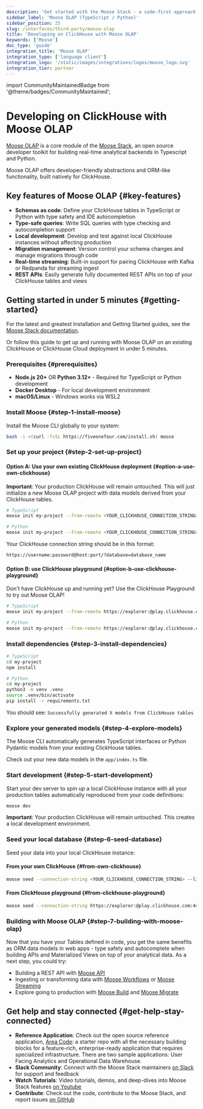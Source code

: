 ```yaml
---
description: 'Get started with the Moose Stack - a code-first approach to building on top of ClickHouse with type-safe schemas and local development'
sidebar_label: 'Moose OLAP (TypeScript / Python)'
sidebar_position: 25
slug: /interfaces/third-party/moose-olap
title: 'Developing on ClickHouse with Moose OLAP'
keywords: ['Moose']
doc_type: 'guide'
integration_title: 'Moose OLAP'
integration_type: ['language client']
integration_logo: '/static/images/integrations/logos/moose_logo.svg'
integration_tier: partner
---
```


import CommunityMaintainedBadge from '@theme/badges/CommunityMaintained';

# Developing on ClickHouse with Moose OLAP

<CommunityMaintainedBadge/>

[Moose OLAP](https://docs.fiveonefour.com/moose/olap) is a core module of the [Moose Stack](https://docs.fiveonefour.com/moose), an open source developer toolkit for building real-time analytical backends in Typescript and Python. 

Moose OLAP offers developer-friendly abstractions and ORM-like functionality, built natively for ClickHouse.

## Key features of Moose OLAP {#key-features}

- **Schemas as code**: Define your ClickHouse tables in TypeScript or Python with type safety and IDE autocompletion
- **Type-safe queries**: Write SQL queries with type checking and autocompletion support
- **Local development**: Develop and test against local ClickHouse instances without affecting production
- **Migration management**: Version control your schema changes and manage migrations through code
- **Real-time streaming**: Built-in support for pairing ClickHouse with Kafka or Redpanda for streaming ingest
- **REST APIs**: Easily generate fully documented REST APIs on top of your ClickHouse tables and views

## Getting started in under 5 minutes {#getting-started}

For the latest and greatest Installation and Getting Started guides, see the [Moose Stack documentation](https://docs.fiveonefour.com/moose/getting-started/from-clickhouse).

Or follow this guide to get up and running with Moose OLAP on an existing ClickHouse or ClickHouse Cloud deployment in under 5 minutes.

### Prerequisites {#prerequisites}

- **Node.js 20+** OR **Python 3.12+** - Required for TypeScript or Python development
- **Docker Desktop** - For local development environment
- **macOS/Linux** - Windows works via WSL2

<VerticalStepper headerLevel="h3">

### Install Moose {#step-1-install-moose}

Install the Moose CLI globally to your system:

```bash
bash -i <(curl -fsSL https://fiveonefour.com/install.sh) moose
```

### Set up your project {#step-2-set-up-project}

#### Option A: Use your own existing ClickHouse deployment {#option-a-use-own-clickhouse}

**Important**: Your production ClickHouse will remain untouched. This will just initialize a new Moose OLAP project with data models derived from your ClickHouse tables.

```bash
# TypeScript
moose init my-project --from-remote <YOUR_CLICKHOUSE_CONNECTION_STRING> --language typescript

# Python
moose init my-project --from-remote <YOUR_CLICKHOUSE_CONNECTION_STRING> --language python
```

Your ClickHouse connection string should be in this format:

```bash
https://username:password@host:port/?database=database_name
```

#### Option B: use ClickHouse playground {#option-b-use-clickhouse-playground}

Don't have ClickHouse up and running yet? Use the ClickHouse Playground to try out Moose OLAP!

```bash
# TypeScript
moose init my-project --from-remote https://explorer:@play.clickhouse.com:443/?database=default --language typescript

# Python
moose init my-project --from-remote https://explorer:@play.clickhouse.com:443/?database=default --language python
```

### Install dependencies {#step-3-install-dependencies}

```bash
# TypeScript
cd my-project
npm install

# Python
cd my-project
python3 -m venv .venv
source .venv/bin/activate
pip install -r requirements.txt
```

You should see: `Successfully generated X models from ClickHouse tables`

### Explore your generated models {#step-4-explore-models}

The Moose CLI automatically generates TypeScript interfaces or Python Pydantic models from your existing ClickHouse tables.

Check out your new data models in the `app/index.ts` file.

### Start development {#step-5-start-development}

Start your dev server to spin up a local ClickHouse instance with all your production tables automatically reproduced from your code definitions:

```bash
moose dev
```

**Important**: Your production ClickHouse will remain untouched. This creates a local development environment.

### Seed your local database {#step-6-seed-database}

Seed your data into your local ClickHouse instance:

#### From your own ClickHouse {#from-own-clickhouse}

```bash
moose seed --connection-string <YOUR_CLICKHOUSE_CONNECTION_STRING> --limit 100
```

#### From ClickHouse playground {#from-clickhouse-playground}

```bash
moose seed --connection-string https://explorer:@play.clickhouse.com:443/?database=default --limit 100
```

### Building with Moose OLAP {#step-7-building-with-moose-olap}

Now that you have your Tables defined in code, you get the same benefits as ORM data models in web apps - type safety and autocomplete when building APIs and Materialized Views on top of your analytical data. As a next step, you could try:
* Building a REST API with [Moose API](https://docs.fiveonefour.com/moose/apis)
* Ingesting or transforming data with [Moose Workflows](https://docs.fiveonefour.com/moose/workflows) or [Moose Streaming](https://docs.fiveonefour.com/moose/workflows)
* Explore going to production with [Moose Build](https://docs.fiveonefour.com/moose/deploying/summary) and [Moose Migrate](https://docs.fiveonefour.com/moose/migrate)

</VerticalStepper>

## Get help and stay connected {#get-help-stay-connected}
- **Reference Application**: Check out the open source reference application, [Area Code](https://github.com/514-labs/area-code): a starter repo with all the necessary building blocks for a feature-rich, enterprise-ready application that requires specialized infrastructure. There are two sample applications: User Facing Analytics and Operational Data Warehouse.
- **Slack Community**: Connect with the Moose Stack maintainers [on Slack](https://join.slack.com/t/moose-community/shared_invite/zt-2fjh5n3wz-cnOmM9Xe9DYAgQrNu8xKxg) for support and feedback
- **Watch Tutorials**: Video tutorials, demos, and deep-dives into Moose Stack features [on Youtube](https://www.youtube.com/channel/UCmIj6NoAAP7kOSNYk77u4Zw)
- **Contribute**: Check out the code, contribute to the Moose Stack, and report issues [on GitHub](https://github.com/514-labs/moose)
